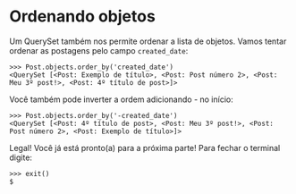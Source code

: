 # Ordenando objetos
Um QuerySet também nos permite ordenar a lista de objetos. Vamos tentar ordenar as postagens pelo campo `created_date`:

```
>>> Post.objects.order_by('created_date')
<QuerySet [<Post: Exemplo de título>, <Post: Post número 2>, <Post: Meu 3º post!>, <Post: 4º título de post>]>
```

Você também pode inverter a ordem adicionando - no início:

```
>>> Post.objects.order_by('-created_date')
<QuerySet [<Post: 4º título de post>, <Post: Meu 3º post!>, <Post: Post número 2>, <Post: Exemplo de título>]>
```

Legal! Você já está pronto(a) para a próxima parte! Para fechar o terminal digite:

```
>>> exit()
$
```
